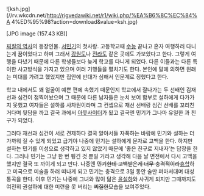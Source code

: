 ![ksh.jpg](//rv.wkcdn.net/http://rigvedawiki.net/r1/wiki.php/%EA%B6%8C%EC%84%A
4%ED%95%98?action=download&value=ksh.jpg)

[JPG image (157.43 KB)]

  
[찌질의 역사](%EC%B0%8C%EC%A7%88%EC%9D%98%20%EC%97%AD%EC%82%AC.md)의 등장인물.
[서민기](%EC%84%9C%EB%AF%BC%EA%B8%B0.md)의 첫사랑. 고등학교때
[수능](%EC%88%98%EB%8A%A5.md) 끝나고 혼자 여행하러 다니는게 꿈이었다고 하며 그래서
[강원도](%EA%B0%95%EC%9B%90%EB%8F%84.md)나
[전라도](%EC%A0%84%EB%9D%BC%EB%8F%84.md) 같은 곳에도 가보았다고 한다. 그렇게 여행을 다녔기 때문에 다른
학생들보다 늦게 학교를 다니게 되었다. 다른 이들과는 다른 특이한 사고방식을 가지고 있으며 여러 기행들을 펼치기도 한다. 본인에 말에 의하면
원래는 미대를 가려고 했었지만 집안에 반대가 심해서 인문계로 정했다고 한다.

학교 내에서도 꽤 얼굴이 예쁜 편에 속했기 때문인지 학교에서 잘나가는 두 선배인 김재선과 심건이 점찍어놨으며 그 때문에 다른 남자들은 눈치
보여 함부로 설하에게 다가가지 못했고 여자들은 설하를 사차원이라며 그 컨셉으로 재선 선배랑 심건 선배를 꼬리친거다며 뒷담을 까고 결국 과에서
[아웃사이더](%EC%95%84%EC%9B%83%EC%82%AC%EC%9D%B4%EB%8D%94.md)가 됬고 결국엔 민기가 그나마
유일한 과 친구가 되었다.

그러다 재선과 심건이 서로 견제하다 결국 알아서들 자폭하는 바람에 민기와 설하는 더 가까워 질 수 있게 되었고 급기야 나중에 민기는 설하에게
문자로 고백을 한다. 하지만 설하는 민기를 이성으로 생각하고 있지 않았기 때문에 '좋은 친구로 지내자'는 답장을 한다. 그러나 민기는 그냥
한 번 튕긴 것 뿐일 거라고 생각해 다음 날 면전에서 다시 고백을 했지만 결국 또 까이게 되고 만다. 나중엔 <del>민기한테 고백받은게
너무 충격적이라</del>[휴학](%ED%9C%B4%ED%95%99.md)하고 미국으로 미술을 하러 떠나게 되고 민기는 충격으로 3일
동안 술만 퍼마셔대며 대성통곡을 한다. 이후 민기는 나중에 그녀와 많이 닮은
[윤설하](%EC%9C%A4%EC%84%A4%ED%95%98.md)와 사귀게 되지만 그때까지도 여전히 권설하에 대한 미련을 못 버리는
<del>찌질한</del>모습을 보여주었다.

